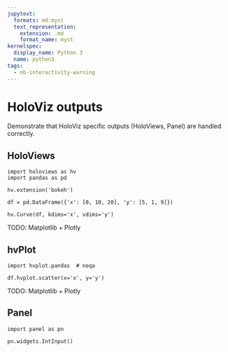 ```yaml
---
jupytext:
  formats: md:myst
  text_representation:
    extension: .md
    format_name: myst
kernelspec:
  display_name: Python 3
  name: python3
tags:
  - nb-interactivity-warning
---
```


# HoloViz outputs

Demonstrate that HoloViz specific outputs (HoloViews, Panel) are handled correctly.

## HoloViews

```{code-cell} ipython3
import holoviews as hv
import pandas as pd

hv.extension('bokeh')

df = pd.DataFrame({'x': [0, 10, 20], 'y': [5, 1, 9]})

hv.Curve(df, kdims='x', vdims='y')
```

TODO: Matplotlib + Plotly

## hvPlot

```{code-cell} ipython3
import hvplot.pandas  # noqa

df.hvplot.scatter(x='x', y='y')
```

TODO: Matplotlib + Plotly


## Panel

```{code-cell} ipython3
import panel as pn

pn.widgets.IntInput()
```
